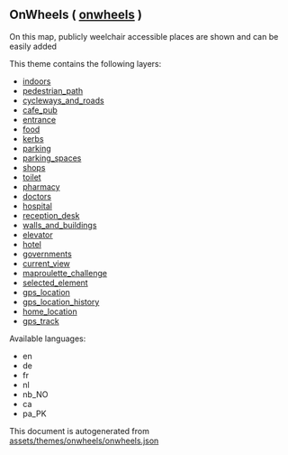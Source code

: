

 OnWheels ( [onwheels](https://mapcomplete.osm.be/onwheels) ) 
--------------------------------------------------------------



On this map, publicly weelchair accessible places are shown and can be easily added

This theme contains the following layers:



  - [indoors](../Layers/indoors.md)
  - [pedestrian_path](../Layers/pedestrian_path.md)
  - [cycleways_and_roads](../Layers/cycleways_and_roads.md)
  - [cafe_pub](../Layers/cafe_pub.md)
  - [entrance](../Layers/entrance.md)
  - [food](../Layers/food.md)
  - [kerbs](../Layers/kerbs.md)
  - [parking](../Layers/parking.md)
  - [parking_spaces](../Layers/parking_spaces.md)
  - [shops](../Layers/shops.md)
  - [toilet](../Layers/toilet.md)
  - [pharmacy](../Layers/pharmacy.md)
  - [doctors](../Layers/doctors.md)
  - [hospital](../Layers/hospital.md)
  - [reception_desk](../Layers/reception_desk.md)
  - [walls_and_buildings](../Layers/walls_and_buildings.md)
  - [elevator](../Layers/elevator.md)
  - [hotel](../Layers/hotel.md)
  - [governments](../Layers/governments.md)
  - [current_view](../Layers/current_view.md)
  - [maproulette_challenge](../Layers/maproulette_challenge.md)
  - [selected_element](../Layers/selected_element.md)
  - [gps_location](../Layers/gps_location.md)
  - [gps_location_history](../Layers/gps_location_history.md)
  - [home_location](../Layers/home_location.md)
  - [gps_track](../Layers/gps_track.md)


Available languages:



  - en
  - de
  - fr
  - nl
  - nb_NO
  - ca
  - pa_PK
 

This document is autogenerated from [assets/themes/onwheels/onwheels.json](https://github.com/pietervdvn/MapComplete/blob/develop/assets/themes/onwheels/onwheels.json)